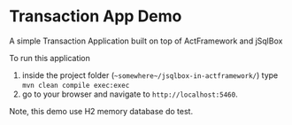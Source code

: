 Transaction App Demo
======================

A simple Transaction Application built on top of ActFramework and jSqlBox

To run this application 

1. inside the project folder (`~somewhere~/jsqlbox-in-actframework/`) type `mvn clean compile exec:exec`
2. go to your browser and navigate to `http://localhost:5460`.

Note, this demo use H2 memory database do test.
